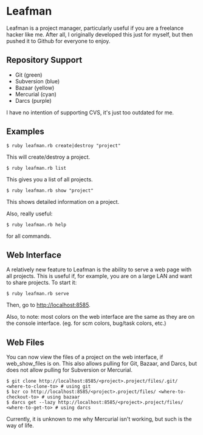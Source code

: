 Leafman
===============
Leafman is a project manager, particularly useful if you are a freelance hacker like me. After all, I originally developed this just for myself, but then pushed it to Github for everyone to enjoy.

Repository Support
-----------------------
* Git (green)
* Subversion (blue)
* Bazaar (yellow)
* Mercurial (cyan)
* Darcs (purple)

I have no intention of supporting CVS, it's just too outdated for me.

Examples
--------------------
    $ ruby leafman.rb create|destroy "project"
This will create/destroy a project.

    $ ruby leafman.rb list
This gives you a list of all projects.

    $ ruby leafman.rb show "project"
This shows detailed information on a project.

Also, really useful:

    $ ruby leafman.rb help
for all commands.

Web Interface
-------------------
A relatively new feature to Leafman is the ability to serve a web page with all projects. This is useful if, for example, you are on a large LAN and want to share projects. To start it:

    $ ruby leafman.rb serve
Then, go to <http://localhost:8585>.

Also, to note: most colors on the web interface are the same as they are on the console interface. (eg. for scm colors, bug/task colors, etc.)

Web Files
------------------
You can now view the files of a project on the web interface, if web_show_files is on. This also allows pulling for Git, Bazaar, and Darcs, but does not allow pulling for Subversion or Mercurial.

    $ git clone http://localhost:8585/<project>.project/files/.git/ <where-to-clone-to> # using git
    $ bzr co http://localhost:8585/<project>.project/files/ <where-to-checkout-to> # using bazaar
    $ darcs get --lazy http://localhost:8585/<project>.project/files/ <where-to-get-to> # using darcs
    
Currently, it is unknown to me why Mercurial isn't working, but such is the way of life.
